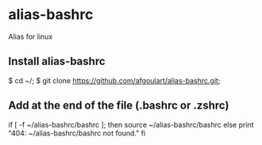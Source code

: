 # alias-bashrc
Alias for linux

## Install alias-bashrc
$ cd ~/;
$ git clone https://github.com/afgoulart/alias-bashrc.git;

## Add at the end of the file (.bashrc or .zshrc)
if [ -f ~/alias-bashrc/bashrc ]; then
    source ~/alias-bashrc/bashrc
else
    print "404: ~/alias-bashrc/bashrc not found."
fi
